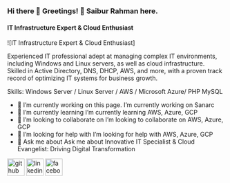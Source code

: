 ### Hi there 👋 Greetings! 👋 Saibur Rahman here. 
#### IT Infrastructure Expert & Cloud Enthusiast
![IT Infrastructure Expert & Cloud Enthusiast]

Experienced IT professional adept at managing complex IT environments, including Windows and Linux servers, as well as cloud infrastructure. Skilled in Active Directory, DNS, DHCP, AWS, and more, with a proven track record of optimizing IT systems for business growth.

Skills: Windows Server / Linux Server / AWS / Microsoft Azure/ PHP MySQL

- 🔭 I’m currently working on this page. I’m currently working on Sanarc 
- 🌱 I’m currently learning  I’m currently learning AWS, Azure, GCP 
- 👯 I’m looking to collaborate on I’m looking to collaborate on AWS, Azure, GCP 
- 🤔 I’m looking for help with I’m looking for help with AWS, Azure, GCP 
- 💬 Ask me about Ask me about Innovative IT Specialist & Cloud Evangelist: Driving Digital Transformation 


[<img src='https://cdn.jsdelivr.net/npm/simple-icons@3.0.1/icons/github.svg' alt='github' height='40'>](https://github.com/saibur92)  [<img src='https://cdn.jsdelivr.net/npm/simple-icons@3.0.1/icons/linkedin.svg' alt='linkedin' height='40'>](https://www.linkedin.com/in/saiburm/)  [<img src='https://cdn.jsdelivr.net/npm/simple-icons@3.0.1/icons/facebook.svg' alt='facebook' height='40'>](https://www.facebook.com/https://scontent.fdac24-3.fna.fbcdn.net/v/t39.30808-6/428648098_24807341388911468_7222722923830607646_n.jpg?_nc_cat=106&ccb=1-7&_nc_sid=783fdb&_nc_eui2=AeFr3K3uy0gdKx9GpUAkGutmSVe74oVRxVNJV7vihVHFU6x3i6UVnTctUecqcS23gLcAZ4enAH5RUiKCh6Z8VBYt&_nc_ohc=PwqDKNxHNmMAX9YFavH&_nc_ht=scontent.fdac24-3.fna&oh=00_AfCtFKs8nyjWmwnJ420Rj6GkDb9eSw-VKVfmD_QAUzFCyg&oe=65DED84E)  


